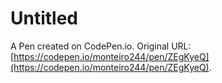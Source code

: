 # Untitled

A Pen created on CodePen.io. Original URL: [https://codepen.io/monteiro244/pen/ZEgKyeQ](https://codepen.io/monteiro244/pen/ZEgKyeQ).

